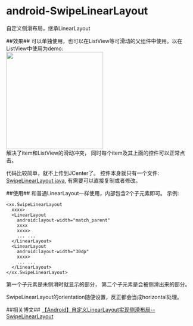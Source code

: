 # android-SwipeLinearLayout
自定义侧滑布局，继承LinearLayout

##效果##
可以单独使用，也可以在ListView等可滑动的父组件中使用。以在ListView中使用为demo:  
<img src="https://github.com/lankton/android-SwipeLinearLayout/blob/master/pictures/swipelinearlayout.gif?raw=true" width="260px"/>  
解决了item和ListView的滑动冲突， 同时每个item及其上面的控件可以正常点击。

代码比较简单，就不上传到JCenter了。 控件本身就只有一个文件: [SwipeLinearLayout.java](https://github.com/lankton/android-SwipeLinearLayout/blob/master/app/src/main/java/cn/lankton/swipelinearlayout/lib/SwipeLinearLayout.java), 有需要可以直接复制或者修改。

##使用##
和普通LinearLayout一样使用，内部包含2个子元素即可。
示例:
```
<xx.SwipeLinearLayout
  xxxx>
  <LinearLayout
    android:layout-width="match_parent"
    xxxx
    xxxx>
    ... ...
  </LinearLayout>
  <LinearLayout
    android:layout-width="30dp"
    xxxx>
    ... ...
  </LinearLayout>
</xx.SwipeLinearLayout>
```
第一个子元素是未侧滑时就显示的部分， 第二个子元素是会被侧滑出来的部分。 

SwipeLinearLayout的orientation随便设置，反正都会当成horizontal处理。 

##相关博文##
[【Android】自定义LinearLayout实现侧滑布局--SwipeLinearLayout](http://blog.csdn.net/u013015161/article/details/51495015)
